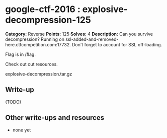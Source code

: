 # google-ctf-2016 : explosive-decompression-125

**Category:** Reverse
**Points:** 125
**Solves:** 4
**Description:**
Can you survive decompression? Running on ssl-added-and-removed-here.ctfcompetition.com:17732. Don't forget to account for SSL off-loading.

Flag is in /flag.

Check out out resources.

explosive-decompression.tar.gz


## Write-up

(TODO)

## Other write-ups and resources

* none yet
